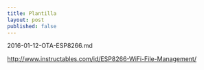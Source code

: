 ```yaml
---
title: Plantilla
layout: post
published: false
---
```

2016-01-12-OTA-ESP8266.md

http://www.instructables.com/id/ESP8266-WiFi-File-Management/
